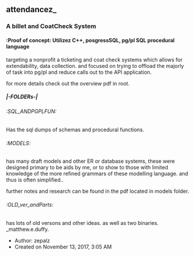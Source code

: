 ## attendancez_
### A billet and CoatCheck System
#### :Proof of concept: Utilizez C++, posgressSQL, pg/pl SQL procedural language

 targeting a nonprofit a ticketing and coat check systems
which allows for extendability, data collection. and focused on trying to offload
the majorly of task into pg/pl and reduce calls out to the API application.

 for more details check out the overview pdf in root.
 
 ##### |\-FOLDERs-\|
 
 ###### :SQL_ANDPGPLFUN:
Has the sql dumps of schemas and procedural functions. 

###### :MODELS: 
 has many draft
 models and other ER or database systems, these were designed primary to be aids by me, or to
 show to those with limited knowledge of the more refined grammars of these modelling language. and
 thus is often simplified.. 
 
 further notes and research can be found in the pdf located in models folder.

###### :OLD_ver_andParts:
has lots of old versons and other ideas.
as well as two binaries. 
 _matthew.e.duffy.
 
  * Author: zepalz
 * Created on November 13, 2017, 3:05 AM


